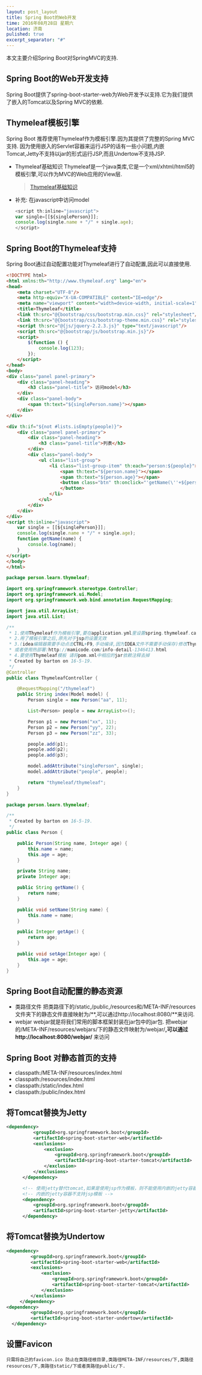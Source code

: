 ```yaml
---
layout: post_layout
title: Spring Boot的Web开发
time: 2016年08月28日 星期六
location: 济南
pulished: true
excerpt_separator: "#"
---
```


本文主要介绍Spring Boot对SpringMVC的支持.

## Spring Boot的Web开发支持
  Spring Boot提供了spring-boot-starter-web为Web开发予以支持.它为我们提供了嵌入的Tomcat以及Spring MVC的依赖.

## Thymeleaf模板引擎

  Spring Boot 推荐使用Thymeleaf作为模板引擎.因为其提供了完整的Spring MVC支持.
  因为使用嵌入的Servlet容器来运行JSP的话有一些小问题,内嵌Tomcat,Jetty不支持以jar的形式运行JSP,而且Undertow不支持JSP.

* Thymeleaf基础知识
  Thymeleaf是一个java类库,它是一个xml/xhtml/html5的模板引擎,可以作为MVC的Web应用的View层.

  > [Thymeleaf基础知识](http://www.cnblogs.com/dreamfree/p/4158557.html?utm_source=tuicool)
* 补充:
  在javascript中访问model

  ```javascript
  <script th:inline="javascript">
  var single=[[${singlePerson}]];
  console.log(single.name + "/" + single.age);
  </script>
  ```

## Spring Boot的Thymeleaf支持
  Spring Boot通过自动配置功能对Thymeleaf进行了自动配置,因此可以直接使用.

```html
<!DOCTYPE html>
<html xmlns:th="http://www.thymeleaf.org" lang="en">
<head>
    <meta charset="UTF-8"/>
    <meta http-equiv="X-UA-COMPATIBLE" content="IE=edge"/>
    <meta name="viewport" content="width=device-width, initial-scale=1"/>
    <title>Thymeleaf</title>
    <link th:src="@{bootstrap/css/bootstrap.min.css}" rel="stylesheet"/>
    <link th:src="@{bootstrap/css/bootstrap-theme.min.css}" rel="stylesheet"/>
    <script th:src="@{js/jquery-2.2.3.js}" type="text/javascript"/>
    <script th:src="@{bootstrap/js/bootstrap.min.js}"/>
    <script>
        $(function () {
            console.log(123);
        });
    </script>
</head>
<body>
<div class="panel panel-primary">
    <div class="panel-heading">
        <h3 class="panel-title"> 访问model</h3>
    </div>
    <div class="panel-body">
        <span th:text="${singlePerson.name}"></span>
    </div>
</div>

<div th:if="${not #lists.isEmpty(people)}">
    <div class="panel panel-primary">
        <div class="panel-heading">
            <h3 class="panel-title">列表</h3>
        </div>
        <div class="panel-body">
            <ul class="list-group">
                <li class="list-group-item" th:each="person:${people}">
                    <span th:text="${person.name}"></span>
                    <span th:text="${person.age}"></span>
                    <button class="btn" th:onclick="'getName(\''+${person.name}+'\');'">获得名字
                    </button>
                </li>
            </ul>
        </div>
    </div>
</div>
<script th:inline="javascript">
    var single = [[${singlePerson}]];
    console.log(single.name + "/" + single.age);
    function getName(name) {
        console.log(name);
    }
</script>
</body>
</html>
```

```java
package person.learn.thymeleaf;

import org.springframework.stereotype.Controller;
import org.springframework.ui.Model;
import org.springframework.web.bind.annotation.RequestMapping;

import java.util.ArrayList;
import java.util.List;

/**
 * 1.使用Thymeleaf作为模板引擎,要在application.yml里设置spring.thymeleaf.caching设置为false
 * 2.用了模板引擎之后,原先对于jsp的设置无效
 * 3.(idea编辑器需要手动点击CTRL+F9,手动编译,因为IDEA文件不需要手动保存)修改Thymeleaf模板的内容后,要不重启项目就生效的话,需要make一下,
 * 或者使用热部署:http://mamicode.com/info-detail-1346413.html
 * 4.要使用Thymeleaf模板 请将pom.xml中相应的jar依赖注释去掉
 * Created by barton on 16-5-19.
 */
@Controller
public class ThymeleafController {

    @RequestMapping("/thymeleaf")
    public String index(Model model) {
        Person single = new Person("aa", 11);

        List<Person> people = new ArrayList<>();

        Person p1 = new Person("xx", 11);
        Person p2 = new Person("yy", 22);
        Person p3 = new Person("zz", 33);

        people.add(p1);
        people.add(p2);
        people.add(p3);

        model.addAttribute("singlePerson", single);
        model.addAttribute("people", people);

        return "thymeleaf/thymeleaf";
    }
}

```

```java
package person.learn.thymeleaf;

/**
 * Created by barton on 16-5-19.
 */
public class Person {

    public Person(String name, Integer age) {
        this.name = name;
        this.age = age;
    }

    private String name;
    private Integer age;

    public String getName() {
        return name;
    }

    public void setName(String name) {
        this.name = name;
    }

    public Integer getAge() {
        return age;
    }

    public void setAge(Integer age) {
        this.age = age;
    }
}

```

## Spring Boot自动配置的静态资源

* 类路径文件
  把类路径下的/static,/public,/resources和/META-INF/resources文件夹下的静态文件直接映射为/**,可以通过http://localhost:8080/**来访问.
* webjar
  webjar就是将我们常用的脚本框架封装在jar包中的jar包.
  把webjar的/META-INF/resources/webjars/下的静态文件映射为/webjar/**,可以通过http://localhost:8080/webjar/** 来访问

## Spring Boot 对静态首页的支持

* classpath:/META-INF/resources/index.html
* classpath:/resources/index.html
* classpath:/static/index.html
* classpath:/public/index.html

## 将Tomcat替换为Jetty

```xml
<dependency>
          <groupId>org.springframework.boot</groupId>
          <artifactId>spring-boot-starter-web</artifactId>
          <exclusions>
              <exclusion>
                  <groupId>org.springframework.boot</groupId>
                  <artifactId>spring-boot-starter-tomcat</artifactId>
              </exclusion>
          </exclusions>
      </dependency>

      <!-- 使用jetty替代tomcat,如果是使用jsp作为模板，则不能使用内嵌的jetty容器。 -->
      <!-- 内嵌的jetty容器不支持jsp模板 -->
      <dependency>
          <groupId>org.springframework.boot</groupId>
          <artifactId>spring-boot-starter-jetty</artifactId>
      </dependency>
```

## 将Tomcat替换为Undertow

```xml
<dependency>
         <groupId>org.springframework.boot</groupId>
         <artifactId>spring-boot-starter-web</artifactId>
         <exclusions>
             <exclusion>
                 <groupId>org.springframework.boot</groupId>
                 <artifactId>spring-boot-starter-tomcat</artifactId>
             </exclusion>
         </exclusions>
     </dependency>
<dependency>
         <groupId>org.springframework.boot</groupId>
         <artifactId>spring-boot-starter-undertow</artifactId>
  </dependency>
```
## 设置Favicon
	只需将自己的favicon.ico 防止在类路径根目录,类路径META-INF/resources/下,类路径resources/下,类路径static/下或者类路径public/下.



